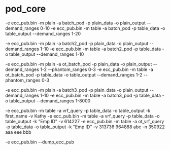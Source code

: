 # pod_core

-e ecc_pub.bin -m plain -a batch_pod -p plain_data -o plain_output --demand_ranges 0-10
-e ecc_pub.bin -m table -a batch_pod -p table_data -o table_output --demand_ranges 1-20

-e ecc_pub.bin -m plain -a batch2_pod -p plain_data -o plain_output --demand_ranges 1-10
-e ecc_pub.bin -m table -a batch2_pod -p table_data -o table_output --demand_ranges 1-10

-e ecc_pub.bin -m plain -a ot_batch_pod -p plain_data -o plain_output --demand_ranges 1-2 --phantom_ranges 0-3
-e ecc_pub.bin -m table -a ot_batch_pod -p table_data -o table_output --demand_ranges 1-2 --phantom_ranges 0-3

-e ecc_pub.bin -m plain -a batch3_pod -p plain_data -o plain_output --demand_ranges 1-10
-e ecc_pub.bin -m table -a batch3_pod -p table_data -o table_output --demand_ranges 1-8000

-e ecc_pub.bin -m table -a vrf_query -p table_data -o table_output -k first_name -v Kathy
-e ecc_pub.bin -m table -a vrf_query -p table_data -o table_output -k "Emp ID" -v 614227
-e ecc_pub.bin -m table -a ot_vrf_query -p table_data -o table_output -k "Emp ID" -v 313736 964888 abc -n 350922 aaa eee bbb

-e ecc_pub.bin --dump_ecc_pub